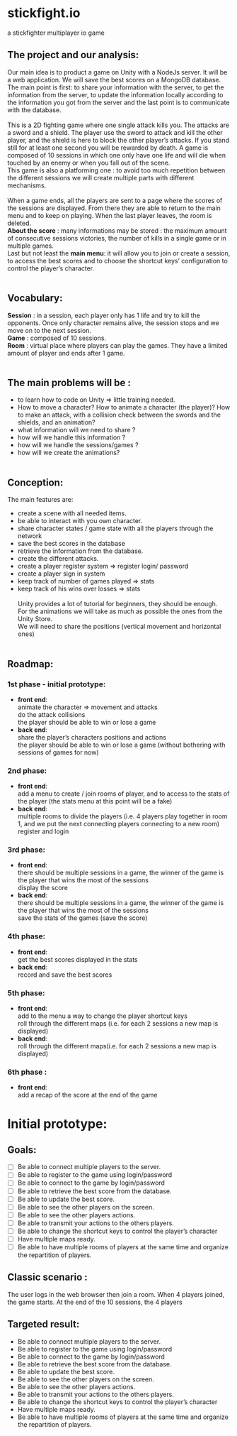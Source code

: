 # stickfight.io
a stickfighter multiplayer io game

## The project and our analysis:
Our main idea is to product a game on Unity with a NodeJs server. It will be a web application. We will save the best scores on a MongoDB database.<br/>
The main point is first: to share your information with the server, to get the information from the server, to update the information locally according to the information you got from the server and the last point is to communicate with the database.<br/><br/>
This is a 2D fighting game where one single attack kills you. The attacks are a sword and a shield. The player use the sword to attack and kill the other player, and the shield is here to block the other player’s attacks. If you stand still for at least one second you will be rewarded by death. A game is composed of 10 sessions in which one only have one life and will die when touched by an enemy or when you fall out of the scene.<br/>
	This game is also a platforming one : to avoid too much repetition between the different sessions we will create multiple parts with different mechanisms.<br/><br/>
	When a game ends, all the players are sent to a page where the scores of the sessions are displayed. From there they are able to return to the main menu and to keep on playing. When the last player leaves, the room is deleted.<br/>
	**About the score** : many informations may be stored : the maximum amount of consecutive sessions victories, the number of kills in a single game or in multiple games.<br/>
	Last but not least the **main menu**: it will allow you to join or create a session, to access the best scores and to choose the shortcut keys’ configuration to control the player’s character.<br/>
<br/>
##	Vocabulary:<br/> 
**Session** : in a session, each player only has 1 life and try to kill the opponents. Once only character remains alive, the session stops and we move on to the next session.<br/>
**Game** : composed of 10 sessions.<br/>
**Room** : virtual place where players can play the games. They have a limited amount of player and ends after 1 game.<br/>
<br/>
## The main problems will be :<br/>
* to learn how to code on Unity => little training needed.<br/>
* How to move a character? How to animate a character (the player)? How to make an attack, with a collision check between the swords and the shields, and an animation?<br/>
* what information will we need to share ?<br/>
* how will we handle this information ?<br/>
* how will we handle the sessions/games ?<br/>
* how will we create the animations?<br/>
  <br/>
## Conception:
The main features are:<br/>
- create a scene with all needed items.<br/>
- be able to interact with you own character.<br/>
- share character states / game state with all the players through the network<br/>
- save the best scores in the database<br/>
- retrieve the information from the database.<br/>
- create the different attacks.<br/>
- create a player register system => register login/ password<br/>
- create a player sign in system<br/>
- keep track of number of games played => stats<br/>
- keep track of his wins over losses => stats<br/>
  <br/>
Unity provides a lot of tutorial for beginners, they should be enough. <br/>
For the animations we will take as much as possible the ones from the Unity Store.<br/>
We will need to share the positions (vertical movement and horizontal ones)<br/>
  <br/>
## Roadmap:
### 1st phase - initial prototype:
- **front end**:<br/>
  animate the character => movement and attacks<br/>
  do the attack collisions<br/>
  the player should be able to win or lose a game<br/>
- **back end**:<br/>
  share the player’s characters positions and actions<br/>
  the player should be able to win or lose a game (without bothering with sessions of games for now)<br/>
### 2nd phase:
- **front end**:<br/>
  add a menu to create / join rooms of player, and to access to the stats of the player (the stats menu at this point will be a fake)<br/>
- **back end**:<br/>
  multiple rooms to divide the players (i.e. 4 players play together in room 1, and we put the next connecting players connecting to a new room)<br/>
  register and login<br/>
### 3rd phase:
- **front end**:<br/>
  there should be multiple sessions in a game, the winner of the game is the player that wins the most of the sessions<br/>
  display the score<br/>
- **back end**:<br/>
  there should be multiple sessions in a game, the winner of the game is the player that wins the most of the sessions<br/>
  save the stats of the games (save the score)<br/>
### 4th phase:<br/>
- **front end**:<br/>
  get the best scores displayed in the stats<br/>
- **back end**:<br/>
  record and save the best scores<br/>
### 5th phase:<br/>
- **front end**:<br/>
  add to the menu a way to change the player shortcut keys<br/>
  roll through the different maps (i.e. for each 2 sessions a new map is displayed)<br/>
- **back end**:<br/>
  roll through the different maps(i.e. for each 2 sessions a new map is displayed)<br/>
### 6th phase :
- **front end**:<br/>
  add a recap of the score at the end of the game<br/>
# Initial prototype:
## Goals:
- [ ] Be able to connect multiple players to the server.<br/>
- [ ] Be able to register to the game using login/password<br/>
- [ ] Be able to connect to the game by login/password<br/>
- [ ] Be able to retrieve the best score from the database.<br/>
- [ ] Be able to update the best score.<br/>
- [ ] Be able to see the other players on the screen.<br/>
- [ ] Be able to see the other players actions.<br/>
- [ ] Be able to transmit your actions to the others players.<br/>
- [ ] Be able to change the shortcut keys to control the player’s character<br/>
- [ ] Have multiple maps ready.<br/>
- [ ] Be able to have multiple rooms of players at the same time and organize the repartition of players.<br/>
## Classic scenario :
The user logs in the web browser then join a room. When 4 players joined, the game starts. At the end of the 10 sessions, the 4 players <br/>
## Targeted result:<br/>
* Be able to connect multiple players to the server.<br/>
* Be able to register to the game using login/password<br/>
* Be able to connect to the game by login/password<br/>
* Be able to retrieve the best score from the database.<br/>
* Be able to update the best score.<br/>
* Be able to see the other players on the screen.<br/>
* Be able to see the other players actions.<br/>
* Be able to transmit your actions to the others players.<br/>
* Be able to change the shortcut keys to control the player’s character<br/>
* Have multiple maps ready.<br/>
* Be able to have multiple rooms of players at the same time and organize the repartition of players.<br/>
